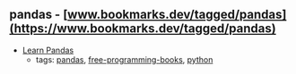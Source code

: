 pandas - [www.bookmarks.dev/tagged/pandas](https://www.bookmarks.dev/tagged/pandas)
---
* [Learn Pandas](https://bitbucket.org/hrojas/learn-pandas)
    * tags: [pandas](../tagged/pandas.md), [free-programming-books](../tagged/free-programming-books.md), [python](../tagged/python.md)
